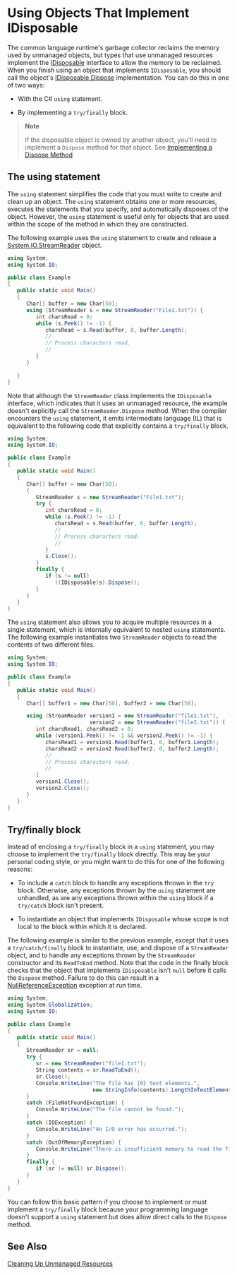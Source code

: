 # Using Objects That Implement IDisposable

The common language runtime's garbage collector reclaims the memory used by unmanaged objects, but types that use unmanaged resources implement the [IDisposable](http://dotnet.github.io/api/System.IDisposable.html) interface to allow the memory to be reclaimed. When you finish using an object that implements `IDisposable`, you should call the object's [IDisposable.Dispose](http://dotnet.github.io/api/System.IDisposable.html#System_IDisposable_Dispose) implementation. You can do this in one of two ways:

* With the C# `using` statement.

* By implementing a `try/finally` block. 

> **Note**
>
> If the disposable object is owned by another object, you'll need to implement a `Dispose` method for that object. See [Implementing a Dispose Method](essentials/gc/unmanaged/implementingdispose.md)

## The using statement

The `using` statement simplifies the code that you must write to create and clean up an object. The `using` statement obtains one or more resources, executes the statements that you specify, and automatically disposes of the object. However, the `using` statement is useful only for objects that are used within the scope of the method in which they are constructed. 

The following example uses the `using` statement to create and release a [System.IO.StreamReader](http://dotnet.github.io/api/System.IO.StreamReader.html) object.

```csharp
using System;
using System.IO;

public class Example
{
   public static void Main()
   {
      Char[] buffer = new Char[50];
      using (StreamReader s = new StreamReader("File1.txt")) {
         int charsRead = 0;
         while (s.Peek() != -1) {
            charsRead = s.Read(buffer, 0, buffer.Length);
            //
            // Process characters read.
            //   
         }
      }

   }
}
```

Note that although the `StreamReader` class implements the `IDisposable` interface, which indicates that it uses an unmanaged resource, the example doesn't explicitly call the `StreamReader.Dispose` method. When the compiler encounters the `using` statement, it emits intermediate language (IL) that is equivalent to the following code that explicitly contains a `try/finally` block. 

```csharp
using System;
using System.IO;

public class Example
{
   public static void Main()
   {
      Char[] buffer = new Char[50];
      {
         StreamReader s = new StreamReader("File1.txt"); 
         try {
            int charsRead = 0;
            while (s.Peek() != -1) {
               charsRead = s.Read(buffer, 0, buffer.Length);
               //
               // Process characters read.
               //   
            }
            s.Close();
         }
         finally {
            if (s != null)
               ((IDisposable)s).Dispose();     
         }       
      }
   }
}
```

The `using` statement also allows you to acquire multiple resources in a single statement, which is internally equivalent to nested `using` statements. The following example instantiates two `StreamReader` objects to read the contents of two different files. 

```csharp
using System;
using System.IO;

public class Example
{
   public static void Main()
   {
      Char[] buffer1 = new Char[50], buffer2 = new Char[50];

      using (StreamReader version1 = new StreamReader("file1.txt"),
                          version2 = new StreamReader("file2.txt")) {
         int charsRead1, charsRead2 = 0;
         while (version1.Peek() != -1 && version2.Peek() != -1) {
            charsRead1 = version1.Read(buffer1, 0, buffer1.Length);
            charsRead2 = version2.Read(buffer2, 0, buffer2.Length);
            //
            // Process characters read.
            //
         }
         version1.Close();
         version2.Close();
      }
   }
}
```

## Try/finally block

Instead of enclosing a `try/finally` block in a `using` statement, you may choose to implement the `try/finally` block directly. This may be your personal coding style, or you might want to do this for one of the following reasons: 

* To include a `catch` block to handle any exceptions thrown in the `try` block. Otherwise, any exceptions thrown by the `using` statement are unhandled, as are any exceptions thrown within the `using` block if a `try/catch` block isn't present. 

* To instantiate an object that implements `IDisposable` whose scope is not local to the block within which it is declared.

The following example is similar to the previous example, except that it uses a `try/catch/finally` block to instantiate, use, and dispose of a `StreamReader` object, and to handle any exceptions thrown by the `StreamReader` constructor and its `ReadToEnd` method. Note that the code in the finally block checks that the object that implements `IDisposable` isn't `null` before it calls the `Dispose` method. Failure to do this can result in a [NullReferenceException](http://dotnet.github.io/api/System.NullReferenceException.html) exception at run time. 

```csharp
using System;
using System.Globalization;
using System.IO;

public class Example
{
   public static void Main()
   {
      StreamReader sr = null;
      try {
         sr = new StreamReader("file1.txt");
         String contents = sr.ReadToEnd();
         sr.Close();
         Console.WriteLine("The file has {0} text elements.", 
                           new StringInfo(contents).LengthInTextElements);    
      }      
      catch (FileNotFoundException) {
         Console.WriteLine("The file cannot be found.");
      }   
      catch (IOException) {
         Console.WriteLine("An I/O error has occurred.");
      }
      catch (OutOfMemoryException) {
         Console.WriteLine("There is insufficient memory to read the file.");   
      }
      finally {
         if (sr != null) sr.Dispose();     
      }
   }
}
```

You can follow this basic pattern if you choose to implement or must implement a `try/finally` block because your programming language doesn't support a `using` statement but does allow direct calls to the `Dispose` method. 

## See Also

[Cleaning Up Unmanaged Resources](essentials/gc/unmanagedresources.md)





